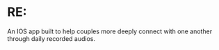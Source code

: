 # RE:

An IOS app built to help couples more deeply connect with one another through daily recorded audios. 
